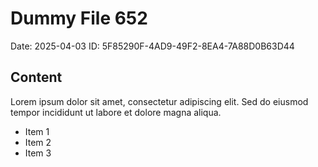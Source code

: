 # Dummy File 652

Date: 2025-04-03
ID: 5F85290F-4AD9-49F2-8EA4-7A88D0B63D44

## Content

Lorem ipsum dolor sit amet, consectetur adipiscing elit.
Sed do eiusmod tempor incididunt ut labore et dolore magna aliqua.

* Item 1
* Item 2
* Item 3
